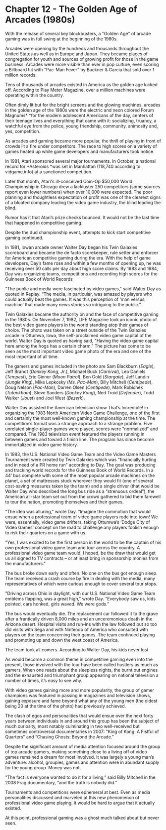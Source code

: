 # Chapter 12 - The Golden Age of Arcades (1980s)

With the release of several key blockbusters, a "Golden Age" of arcade gaming was in full swing at the beginning of the 1980s.

Arcades were opening by the hundreds and thousands throughout the United States as well as in Europe and Japan. They became places of congregation for youth and sources of growing profit for those in the game business. Arcades were more visible than ever in pop culture, even scoring a Billboard hit with "Pac-Man Fever" by Buckner & Garcia that sold over 1 million records. 

Tens of thousands of arcades existed in America as the golden age kicked off. According to Play Meter Magazine, over a million machines were operating within the country.

Often dimly lit but for the bright screens and the glowing machines, arcades in the golden age of the 1980s were the electric and neon colored Forum Magnums* *for the modern adolescent Americans of the day, centers of their teenage lives and everything that came with it: socializing, truancy, a watchful eye from the police, young friendship, community, animosity and, yes, competition.

As arcades and gaming became more popular, the thrill of playing in front of crowds lit a fire under competitors. The race to high scores on a variety of games heated up while game developers and manufacturers took notice.

In 1981, Atari sponsored several major tournaments. In October, a national record for *Asteroids *was set in Manhattan (118,740 according to vidgame.info) at a sanctioned competition. 

Later that month, Atari's ill-conceived Coin-Op $50,000 World Championship in Chicago drew a lackluster 250 competitors (some sources report even lower numbers) when over 10,000 were expected. The poor planning and thoughtless expectation of profit was one of the clearest signs of a bloated company leading the video game industry, the blind leading the blind.

Rumor has it that Atari’s prize checks bounced. It would not be the last time that happened in competitive gaming.

Despite the dud championship event, attempts to kick start competitive gaming continued.

In 1981, Iowan arcade owner Walter Day began his Twin Galaxies scoreboard and became the de facto scorekeeper, rule setter and enforcer for American competitive gaming during the era. With the help of game developers, Day’s fame rose and within a few months of opening up, he was receiving over 50 calls per day about high score claims. By 1983 and 1984, Day was organizing teams, competitions and recording high scores for the Guinness Book of World Records 

"The public and media were fascinated by video games," said Walter Day as quoted in Replay. “The media, in particular, was amazed by players who could actually beat the games. It was this perception of ‘man versus machine’ that made many news stories so intriguing to the public.”

Twin Galaxies became the authority on and the face of competitive gaming in the 1980s. On November 7, 1982, LIFE Magazine took an iconic photo of the best video game players in the world standing atop their games of choice. The photo was taken on a street outside of the Twin Galaxies arcade in Ottumwa, Iowa, the self-proclaimed video game capital of the world. Walter Day is quoted as having said, "Having the video game capital here among the hogs has a certain charm." The picture has come to be seen as the most important video game photo of the era and one of the most important of all time.

The gamers and games included in the photo are Sam Blackburn (*Eagle*), Jeff Brandt (*Donkey Kong, Jr*.), Michael Buck (*Carnival*), Leo Daniels (*Tempest*), Eric Ginner (*Moon Patrol*), Ben Gold (*Stargate*), Jeff Landin (*Jungle King*), Mike Lepkosky (*Ms. Pac-Man*), Billy Mitchell (*Centipede*), Doug Nelson (*Pac-Man*), Darren Olsen (*Centipede*), Mark Robichek (*Tutankham*), Steve Sanders (*Donkey Kong*), Ned Troid (*Defender*), Todd Walker (*Joust*) and Joel West (*Bezerk*).

Walter Day assisted the American television show That’s Incredible! in organizing the 1983 North American Video Game Challenge, one of the first and certainly the most well-known gaming championship at the time. The competition’s format was a strange approach to a strange problem. Five unrelated single-player games were played, scores were "normalized" and compared. The 1983 television event featured the players running in between games and toward a finish line. The program has since become immortalized in video game history.

In 1983, the U.S. National Video Game Team and the Video Game Masters Tournament were created by Twin Galaxies which was "financially hurting and in need of a PR home run" according to Day. The goal was producing and tracking world records for the Guinness Book of World Records. In a 44’ bus complete with some of the most popular arcade machines on the planet, a set of mattresses stuck wherever they would fit (one of several cost-saving measures taken by the team) and a single driver (that would be Walter Day who described the long bus ride as a “strenuous ordeal”), the American all-star team set out from the crowd gathered to bid them farewell to tour the nation, promoting themselves and their games. 

"The idea was alluring," wrote Day. “Imagine the commotion that would ensue when a professional team of video game players rode into town! We were, essentially, video game drifters, taking Ottumwa’s ‘Dodge City of Video Games’ concept on the road to challenge any players foolish enough to risk their quarters on a game with us.

"Yes, I was excited to be the first person in the world to be the captain of his own professional video game team and tour across the country. A professional video game team would, I hoped, be the draw that would get us all signed to TV contracts – or at least bring in sponsorship monies from the manufacturers."

The bus broke down early and often. No one on the bus got enough sleep. The team received a crash course by fire in dealing with the media, many representatives of which were curious enough to cover several tour stops.

"Driving across Ohio in daylight, with our U.S. National Video Game Team emblems flapping, was a great high," wrote Day. “Everybody saw us, kids pointed, cars honked, girls waved. We were gods.”

The bus would eventually die. The replacement car followed it to the grave after a frantically driven 8,000 miles and an unceremonious death in the Arizona desert. Hospital visits and run-ins with the law followed but so too did visits with Sega and with Nintendo of America who consulted with players on the team concerning their games. The team continued playing and promoting up and down the west coast of America. 

The team took all comers. According to Walter Day, his kids never lost.

As would become a common theme in competitive gaming even into the present, those involved with the tour have been called hustlers as much as gamers. When one reads about the sleepless nights, the burnt out engines and the exhausted and triumphant group appearing on national television a number of times, it’s easy to see why.

With video games gaining more and more popularity, the group of gamer champions was featured in passing in magazines and television shows, gaining exposure and fame beyond what any of the young men (the oldest being 20 at the time of the photo) had previously achieved.

The clash of egos and personalities that would ensue over the next forty years between individuals in and around this group has been the subject of much curiosity, most notably culminating in two well-received but sometimes controversial documentaries in 2007: "King of Kong: A Fistful of Quarters" and “Chasing Ghosts: Beyond the Arcade.”

Despite the significant amount of media attention focused around the group of top arcade gamers, making something close to a living off of video games remained a dream for most involved. It was largely a young man’s adventure: alcohol, groupies, games and attention were in abundant supply for the young group. Money was not.

"The fact is everyone wanted to do it for a living," said Billy Mitchell in the 2008 Frag documentary, “and the truth is nobody did.”

Tournaments and competitions were ephemeral at best. Even as media personalities discussed and marveled at this new phenomenon of professional video game playing, it would be hard to argue that it actually existed. 

At this point, professional gaming was a ghost much talked about but never seen.
